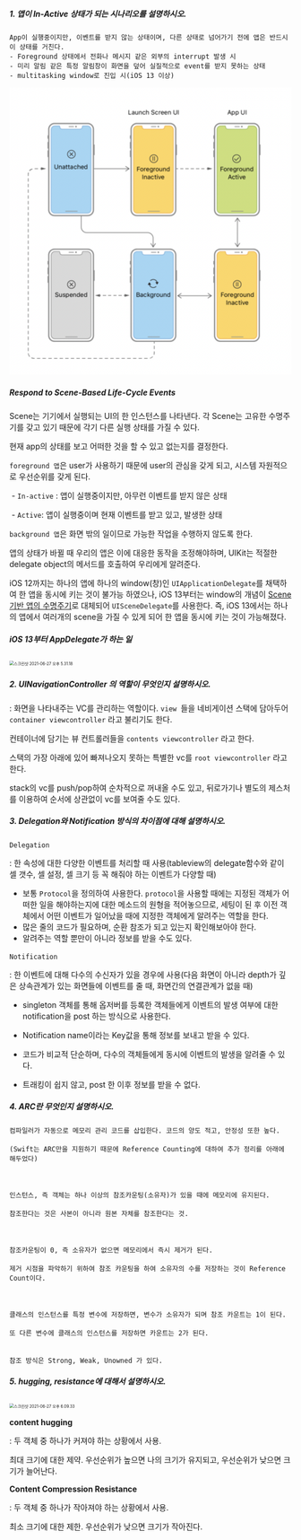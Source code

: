 

##### 1. 앱이 In-Active 상태가 되는 시나리오를 설명하시오.

```
App이 실행중이지만, 이벤트를 받지 않는 상태이며, 다른 상태로 넘어가기 전에 앱은 반드시 이 상태를 거친다.
- Foreground 상태에서 전화나 메시지 같은 외부의 interrupt 발생 시
- 미리 알림 같은 특정 알림창이 화면을 덮어 실질적으로 event를 받지 못하는 상태 
- multitasking window로 진입 시(iOS 13 이상)
```

![In-Active](././image/In-Active.png)
 

##### Respond to Scene-Based Life-Cycle Events

Scene는 기기에서 실행되는 UI의 한 인스턴스를 나타낸다. 각 Scene는 고유한 수명주기를 갖고 있기 때문에 각기 다른 실행 상태를 가질 수 있다. 

현재 app의 상태를 보고 어떠한 것을 할 수 있고 없는지를 결정한다. 

`foreground 앱`은 user가 사용하기 때문에 user의 관심을 갖게 되고, 시스템 자원적으로 우선순위를 갖게 된다. 

​		- `In-active` : 앱이 실행중이지만, 아무런 이벤트를 받지 않은 상태

​		- `Active`: 앱이 실행중이며 현재 이벤트를 받고 있고, 발생한 상태 



`background 앱`은 화면 밖의 일이므로 가능한 작업을 수행하지 않도록 한다. 



앱의 상태가 바뀔 때 우리의 앱은 이에 대응한 동작을 조정해야하며,  UIKit는 적절한 delegate object의 메서드를 호출하여 우리에게 알려준다.  



iOS 12까지는 하나의 앱에 하나의 window(창)인 `UIApplicationDelegate`를 채택하여 한 앱을 동시에 키는 것이 불가능 하였으나, iOS 13부터는 window의 개념이  <u>Scene 기반 앱의 수명주기</u>로 대체되어  `UISceneDelegate`를 사용한다. 즉, iOS 13에서는 하나의 앱에서 여러개의 scene을 가질 수 있게 되어 한 앱을 동시에 키는 것이 가능해졌다. 



##### iOS 13부터 AppDelegate가 하는 일 

<img src="/Users/lumi/Library/Application Support/typora-user-images/스크린샷 2021-06-27 오후 5.31.18.png" alt="스크린샷 2021-06-27 오후 5.31.18" style="zoom:50%;" />





##### 2. UINavigationController 의 역할이 무엇인지 설명하시오.

: 화면을 나타내주는 VC를 관리하는 역할이다. `view `들을 네비게이션 스택에 담아두어 `container viewcontroller` 라고 불리기도 한다. 

컨테이너에 담기는 뷰 컨트롤러들을 `contents viewcontroller` 라고 한다. 



스택의 가장 아래에 있어 빠져나오지 못하는 특별한 vc를 `root viewcontroller` 라고 한다. 

stack의 vc를 push/pop하여 순차적으로 꺼내올 수도 있고, 뒤로가기나 별도의 제스처를 이용하여 순서에 상관없이 vc를 보여줄 수도 있다. 





##### 3. Delegation와 Notification 방식의 차이점에 대해 설명하시오.

`Delegation` 

: 한 속성에 대한 다양한 이벤트를 처리할 때 사용(tableview의 delegate함수와 같이 셀 갯수, 셀 설정, 셀 크기 등 꼭 해줘야 하는 이벤트가 다양할 때)

- 보통 `Protocol`을 정의하여 사용한다. `protocol`을 사용할 때에는 지정된 객체가 어떠한 일을 해야하는지에 대한 메소드의 원형을 적어놓으므로, 세팅이 된 후 이전 객체에서 어떤 이벤트가 일어났을 때에 지정한 객체에게 알려주는 역할을 한다. 
- 많은 줄의 코드가 필요하며, 순환 참조가 되고 있는지 확인해보아야 한다. 
- 알려주는 역할 뿐만이 아니라 정보를 받을 수도 있다. 



`Notification`

: 한 이벤트에 대해 다수의 수신자가 있을 경우에 사용(다음 화면이 아니라 depth가 깊은 상속관계가 있는 화면들에 이벤트를 줄 때, 화면간의 연결관계가 없을 때)

- singleton 객체를 통해 옵저버를 등록한 객체들에게 이벤트의 발생 여부에 대한 notification을 post 하는 방식으로 사용한다. 

- Notification name이라는 Key값을 통해 정보를 보내고 받을 수 있다. 

- 코드가 비교적 단순하며, 다수의 객체들에게 동시에 이벤트의 발생을 알려줄 수 있다. 

- 트래킹이 쉽지 않고, post 한 이후 정보를 받을 수 없다. 

  





##### 4. ARC란 무엇인지 설명하시오.

```
컴파일러가 자동으로 메모리 관리 코드를 삽입한다. 코드의 양도 적고, 안정성 또한 높다. 

(Swift는 ARC만을 지원하기 때문에 Reference Counting에 대하여 추가 정리를 아래에 해두었다)

 

인스턴스, 즉 객체는 하나 이상의 참조카운팅(소유자)가 있을 때에 메모리에 유지된다. 

참조한다는 것은 사본이 아니라 원본 자체를 참조한다는 것.

 

참조카운팅이 0, 즉 소유자가 없으면 메모리에서 즉시 제거가 된다. 

제거 시점을 파악하기 위하여 참조 카운팅을 하여 소유자의 수를 저장하는 것이 Reference Count이다.

 

클래스의 인스턴스를 특정 변수에 저장하면, 변수가 소유자가 되며 참조 카운트는 1이 된다.

또 다른 변수에 클래스의 인스턴스를 저장하면 카운트는 2가 된다. 


참조 방식은 Strong, Weak, Unowned 가 있다. 
```





##### 5. hugging, resistance에 대해서 설명하시오.

<img src="/Users/lumi/Library/Application Support/typora-user-images/스크린샷 2021-06-27 오후 6.09.33.png" alt="스크린샷 2021-06-27 오후 6.09.33" style="zoom:50%;" />

**content hugging**

: 두 객체 중 하나가 커져야 하는 상황에서 사용.

최대 크기에 대한 제약. 우선순위가 높으면 나의 크기가 유지되고, 우선순위가 낮으면 크기가 늘어난다. 

**Content Compression Resistance** 

: 두 객체 중 하나가 작아져야 하는 상황에서 사용.

최소 크기에 대한 제한. 우선순위가 낮으면 크기가 작아진다. 







